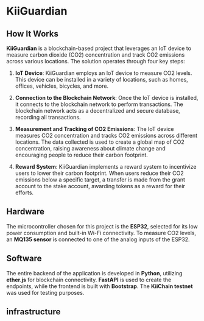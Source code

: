 # KiiGuardian


## How It Works

**KiiGuardian** is a blockchain-based project that leverages an IoT device to measure carbon dioxide (CO2) concentration and track CO2 emissions across various locations. The solution operates through four key steps:

1. **IoT Device**: KiiGuardian employs an IoT device to measure CO2 levels. This device can be installed in a variety of locations, such as homes, offices, vehicles, bicycles, and more.

2. **Connection to the Blockchain Network**: Once the IoT device is installed, it connects to the blockchain network to perform transactions. The blockchain network acts as a decentralized and secure database, recording all transactions.

3. **Measurement and Tracking of CO2 Emissions**: The IoT device measures CO2 concentration and tracks CO2 emissions across different locations. The data collected is used to create a global map of CO2 concentration, raising awareness about climate change and encouraging people to reduce their carbon footprint.

4. **Reward System**: KiiGuardian implements a reward system to incentivize users to lower their carbon footprint. When users reduce their CO2 emissions below a specific target, a transfer is made from the grant account to the stake account, awarding tokens as a reward for their efforts.


## Hardware

The microcontroller chosen for this project is the **ESP32**, selected for its low power consumption and built-in Wi-Fi connectivity. To measure CO2 levels, an **MQ135 sensor** is connected to one of the analog inputs of the ESP32.


## Software

The entire backend of the application is developed in **Python**, utilizing **ether.js** for blockchain connectivity. **FastAPI** is used to create the endpoints, while the frontend is built with **Bootstrap**. The **KiiChain testnet** was used for testing purposes.


## infrastructure
